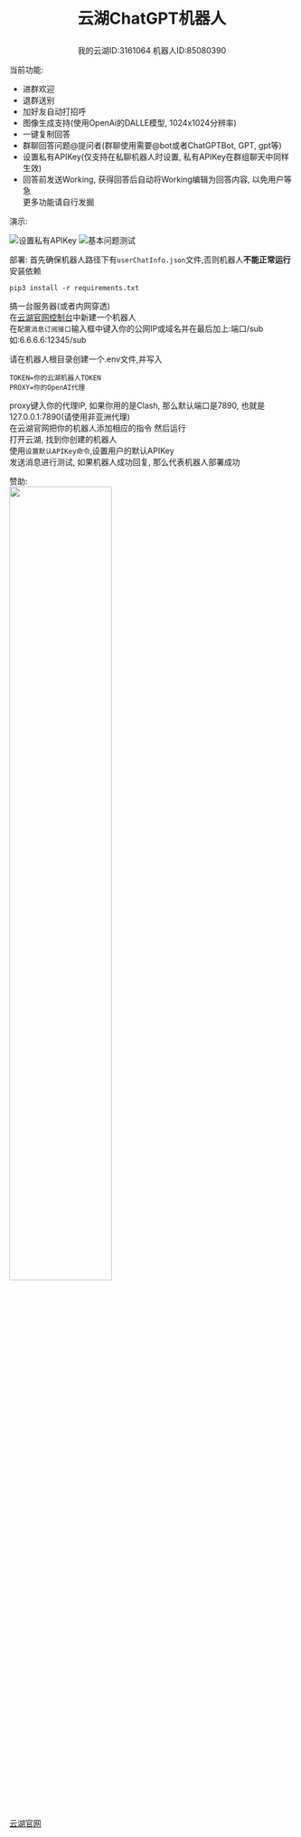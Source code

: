 # <p align="center">云湖ChatGPT机器人</p>
<p align="center">我的云湖ID:3161064  机器人ID:85080390</p>

当前功能:
- 进群欢迎
- 退群送别
- 加好友自动打招呼
- 图像生成支持(使用OpenAi的DALLE模型, 1024x1024分辨率)
- 一键复制回答
- 群聊回答问题@提问者(群聊使用需要@bot或者ChatGPTBot, GPT, gpt等)
- 设置私有APIKey(仅支持在私聊机器人时设置, 私有APIKey在群组聊天中同样生效)
- 回答前发送Working, 获得回答后自动将Working编辑为回答内容, 以免用户等急  
更多功能请自行发掘

演示:  

![设置私有APIKey](https://github.com/JVFCN/YHChatGPTBot/assets/120922114/67f57c3e-157a-4c8b-81f6-e053fdabf347)
![基本问题测试](https://github.com/JVFCN/YHChatGPTBot/assets/120922114/e6536b3d-e7d0-4f8e-bf16-94f71c41d7e7)


部署:
首先确保机器人路径下有`userChatInfo.json`文件,否则机器人**不能正常运行**  
安装依赖  
```
pip3 install -r requirements.txt
```

搞一台服务器(或者内网穿透)  
在[云湖官网控制台](https://www.yhchat.com/control)中新建一个机器人  
在`配置消息订阅接口`输入框中键入你的公网IP或域名并在最后加上:端口/sub  
如:6.6.6.6:12345/sub

请在机器人根目录创建一个.env文件,并写入
```
TOKEN=你的云湖机器人TOKEN
PROXY=你的OpenAI代理
```

proxy键入你的代理IP, 如果你用的是Clash, 那么默认端口是7890, 也就是127.0.0.1:7890(请使用非亚洲代理)  
在云湖官网把你的机器人添加相应的指令
然后运行  
打开云湖, 找到你创建的机器人  
使用`设置默认APIKey命令`,设置用户的默认APIKey  
发送消息进行测试, 如果机器人成功回复, 那么代表机器人部署成功  

赞助:  
<img src=https://github.com/JVFCN/YHChatGPTBot/assets/120922114/985914bb-fa41-4c7a-a45b-5dbff301ac8b width=60% />


[云湖官网](https://wwww.yhchat.com)
